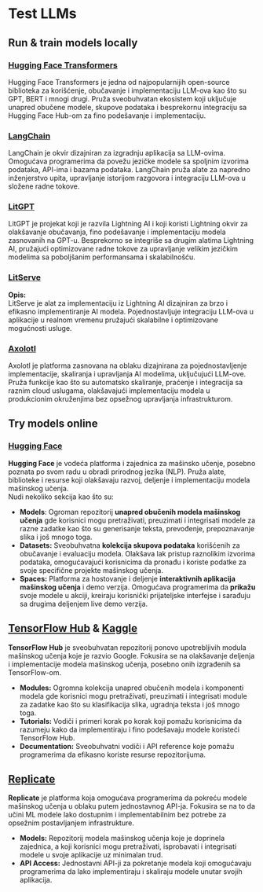 # Test LLMs

## Run & train models locally

### [**Hugging Face Transformers**](https://github.com/huggingface/transformers)

Hugging Face Transformers je jedna od najpopularnijih open-source biblioteka za korišćenje, obučavanje i implementaciju LLM-ova kao što su GPT, BERT i mnogi drugi. Pruža sveobuhvatan ekosistem koji uključuje unapred obučene modele, skupove podataka i besprekornu integraciju sa Hugging Face Hub-om za fino podešavanje i implementaciju.

### [**LangChain**](https://github.com/langchain-ai/langchain)

LangChain je okvir dizajniran za izgradnju aplikacija sa LLM-ovima. Omogućava programerima da povežu jezičke modele sa spoljnim izvorima podataka, API-ima i bazama podataka. LangChain pruža alate za napredno inženjerstvo upita, upravljanje istorijom razgovora i integraciju LLM-ova u složene radne tokove.

### [**LitGPT**](https://github.com/Lightning-AI/litgpt)

LitGPT je projekat koji je razvila Lightning AI i koji koristi Lightning okvir za olakšavanje obučavanja, fino podešavanje i implementaciju modela zasnovanih na GPT-u. Besprekorno se integriše sa drugim alatima Lightning AI, pružajući optimizovane radne tokove za upravljanje velikim jezičkim modelima sa poboljšanim performansama i skalabilnošću.

### [**LitServe**](https://github.com/Lightning-AI/LitServe)

**Opis:**\
LitServe je alat za implementaciju iz Lightning AI dizajniran za brzo i efikasno implementiranje AI modela. Pojednostavljuje integraciju LLM-ova u aplikacije u realnom vremenu pružajući skalabilne i optimizovane mogućnosti usluge.

### [**Axolotl**](https://github.com/axolotl-ai-cloud/axolotl)

Axolotl je platforma zasnovana na oblaku dizajnirana za pojednostavljenje implementacije, skaliranja i upravljanja AI modelima, uključujući LLM-ove. Pruža funkcije kao što su automatsko skaliranje, praćenje i integracija sa raznim cloud uslugama, olakšavajući implementaciju modela u produkcionim okruženjima bez opsežnog upravljanja infrastrukturom.

## Try models online

### [**Hugging Face**](https://huggingface.co/)

**Hugging Face** je vodeća platforma i zajednica za mašinsko učenje, posebno poznata po svom radu u obradi prirodnog jezika (NLP). Pruža alate, biblioteke i resurse koji olakšavaju razvoj, deljenje i implementaciju modela mašinskog učenja.\
Nudi nekoliko sekcija kao što su:

* **Models**: Ogroman repozitorij **unapred obučenih modela mašinskog učenja** gde korisnici mogu pretraživati, preuzimati i integrisati modele za razne zadatke kao što su generisanje teksta, prevođenje, prepoznavanje slika i još mnogo toga.
* **Datasets:** Sveobuhvatna **kolekcija skupova podataka** korišćenih za obučavanje i evaluaciju modela. Olakšava lak pristup raznolikim izvorima podataka, omogućavajući korisnicima da pronađu i koriste podatke za svoje specifične projekte mašinskog učenja.
* **Spaces:** Platforma za hostovanje i deljenje **interaktivnih aplikacija mašinskog učenja** i demo verzija. Omogućava programerima da **prikažu** svoje modele u akciji, kreiraju korisnički prijateljske interfejse i sarađuju sa drugima deljenjem live demo verzija.

## [**TensorFlow Hub**](https://www.tensorflow.org/hub) **&** [**Kaggle**](https://www.kaggle.com/)

**TensorFlow Hub** je sveobuhvatan repozitorij ponovo upotrebljivih modula mašinskog učenja koje je razvio Google. Fokusira se na olakšavanje deljenja i implementacije modela mašinskog učenja, posebno onih izgrađenih sa TensorFlow-om.

* **Modules:** Ogromna kolekcija unapred obučenih modela i komponenti modela gde korisnici mogu pretraživati, preuzimati i integrisati module za zadatke kao što su klasifikacija slika, ugradnja teksta i još mnogo toga.
* **Tutorials:** Vodiči i primeri korak po korak koji pomažu korisnicima da razumeju kako da implementiraju i fino podešavaju modele koristeći TensorFlow Hub.
* **Documentation:** Sveobuhvatni vodiči i API reference koje pomažu programerima da efikasno koriste resurse repozitorijuma.

## [**Replicate**](https://replicate.com/home)

**Replicate** je platforma koja omogućava programerima da pokreću modele mašinskog učenja u oblaku putem jednostavnog API-ja. Fokusira se na to da učini ML modele lako dostupnim i implementabilnim bez potrebe za opsežnim postavljanjem infrastrukture.

* **Models:** Repozitorij modela mašinskog učenja koje je doprinela zajednica, a koji korisnici mogu pretraživati, isprobavati i integrisati modele u svoje aplikacije uz minimalan trud.
* **API Access:** Jednostavni API-ji za pokretanje modela koji omogućavaju programerima da lako implementiraju i skaliraju modele unutar svojih aplikacija.

